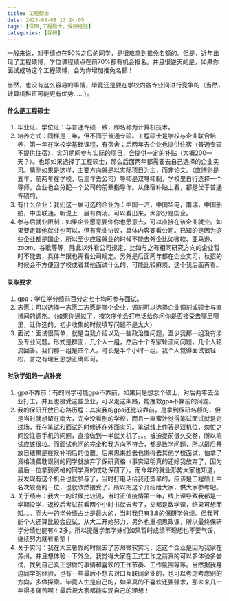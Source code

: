 ```yaml
---
title: 工程硕士
date: 2023-03-08 13:24:05
tags: [保研,工程硕士，保研经验]
categories: [保研]
---
```



一般来说，对于绩点在50%之后的同学，是很难拿到推免名额的。但是，近年出现了工程硕博，学位课程绩点在前70%都有机会报名。并且很逆天的是，如果你面试成功这个工程硕博，会为你增加推免名额！
<!-- more -->
当然，也没有这么容易的事情，毕竟还是要在学校内各专业间进行竞争的（当然，计算机科班可能更有优势......）。

#### 什么是工程硕士

1. 毕业证、学位证：与普通专硕一致，即名称为计算机技术。
2. 培养方式：同样是三年，但不同于普通专硕。工程硕士是学校与企业联合培养，第一年在学校学基础课程，有宿舍；后两年去企业也提供住宿（普通专硕不提供住宿），实习期间参与实际的项目，会提供一定的补贴（大概200一天？）。也即如果选择了工程硕士，那么后面两年都需要去自己选择的企业实习。猜测如果是这样，主要方向就是以实际项目为主，而非论文。（直博则是五年，前两年在学校，后三年去公司）导师是双导师制，学校里自行选择一个导师，企业也会分配一个公司的前辈指导你。从住宿补贴上看，都是优于普通专硕的。
3. 有什么企业：我们这一届可选的企业为：中国一汽，中国华电，南瑞，中国船舶，中国联通。听说上一届有商汤。可以看出来，大部分是国企。
4. 参与后就业限制：如果企业愿意要你你也愿意去，可以直接在该企业就业。如果要走其他就业也可以，但有竞业协议，具体内容要看公司。已知的是因为这些企业都是国企，所以至少应届就业的时候不能去外企比如微软、亚马逊、zoom、谷歌等等，除此以外看公司规定，比如与之有相同研究方向的企业暂时不能去，具体年限也需看公司规定。另外是后面两年都在企业实习，秋招的时候会不方便回学校或者其他面试什么的，可能比较麻烦，这个我后面再看。

#### 录取要求

1. gpa：学位学分绩前百分之七十均可参与面试。
2. 志愿：可以选择一志愿二志愿是哪个企业，调剂可以选择企业调剂或硕士与直博间的调剂。（如果你通过了，按次序他会打电话给你问你是否接受去哪里哪里，让你选的，初步收集的时候填写问题不是太大）
3. 面试：面试很简单，就是自我介绍以及一些政治性问题，至少我那一组没有涉及专业问题。形式是群面，几个人一组，然后十个专家轮流问问题，几个人轮流回答。我们那一组是四个人，时长是半个小时一组。我个人觉得面试很轻松，言之有理且思想正确即可。

#### 时欣学姐的一点补充

1. gpa不靠前：有的同学可能gpa不靠前，如果只是想念个硕士，对后两年去企业打工，并且也接受这些企业，可以走这条路，能挽救gpa不靠前的问题。
2. 我的保研开放日心路历程：其实我的gpa还比较靠前，是拿到保研名额的，但是当时就想留在南大，完全没看别的学校，而且一直蜜汁觉得笔试面试就是走过场，我在笔试和面试的时候还在外面实习。笔试线上作答是双机位，匆忙之间没注意手机的问题，直接做到一半就关机了。。。被迫提前很久交卷，所以笔试应该很垃。而面试也问的完全和我方向不符合，都是数学问题，所以最后开放日结果是在候补稍后的位置。后来思来想去也懒得去其他学校面试，怕拿了资格浪费耽误别的同学就放弃了保研资格（事实证明真的还好我放弃了，因为最后一位拿到资格的同学真的成功保研了）。而今年的就业形势大家也知道，我发现有这个机会也就参与了，当时打电话给我还蛮早的，应该是工程硕士中名次较高的一位，也就欣然接受了。所以把这个介绍给大家，供大家参考吧。
3. 关于绩点：我大一的时候比较混，当时正值疫情第一年，线上课导致我都是一学期没学，返校后考试前看两个小时书就去考了，又都是数学课，结果可想而知。。。而大一的学分绩占比是最大的，当时我只有3.8的保研学分绩。但我可能个人还算比较会应试，从大二开始努力，另外也重视思政课，所以最终保研学分绩也能有4.2多。所以提醒学弟学妹们如果暂时成绩不理想也不要气馁，继续努力就有希望！
4. 关于实习：我在大三暑假的时候去了苏州微软实习，选这个企业是因为我家在苏州，并且想体验一下外企。我觉得大家在正式工作之前真的可以多体验多尝试，找到自己真正想做的事情和喜欢的工作节奏、工作氛围等等。当然据我身边同学的经验，也有一些最后不想去对口互联网企业的，也可以考虑考虑别的方向，多做探索。毕竟人生是自己的，如果真的不喜欢还要强求，那未来几十年得多痛苦啊！最后祝大家都能实现自己的理想！
